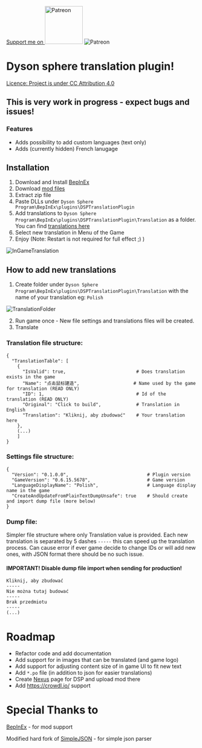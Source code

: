 <a href="https://www.patreon.com/muchaszewski?fan_landing=true" 
target="_blank">Support me on <img src="https://static.wikia.nocookie.net/logopedia/images/0/02/Patreon_2020.svg/revision/latest/scale-to-width-down/854?cb=20201030004907" 
alt="Patreon" width="100" /></a>
![Patreon](https://www.pngfind.com/pngs/m/42-424697_patreon-com-circle-hd-png-download.png "Patreon")
# Dyson sphere translation plugin!

[Licence: Project is under CC Attribution 4.0](../main/LICENSE)

## This is very work in progress - expect bugs and issues!
### Features
 - Adds possibility to add custom languages (text only)
 - Adds (currently hidden) French lanugage

## Installation
1. Download and Install [BepInEx](https://github.com/BepInEx/BepInEx/releases)
2. Download [mod files](https://github.com/Muchaszewski/DSP_TranslationMod/releases)
3. Extract zip file
4. Paste DLLs under `Dyson Sphere Program\BepInEx\plugins\DSPTranslationPlugin`
5. Add translations to `Dyson Sphere Program\BepInEx\plugins\DSPTranslationPlugin\Translation` as a folder. You can find [translations here](https://github.com/Muchaszewski/DSP_Translations)
6. Select new translation in Menu of the Game
7. Enjoy
(Note: Restart is not required for full effect ;) )

![InGameTranslation](../main/.readme/InGameTranslation.png "In Game Translation")

## How to add new translations
1. Create folder under `Dyson Sphere Program\BepInEx\plugins\DSPTranslationPlugin\Translation` with the name of your translation eg: `Polish`

![TranslationFolder](../main/.readme/TranslationFolder.png "Translation Folder")

2. Run game once - New file settings and translations files will be created.
3. Translate

### Translation file structure:
```
{
  "TranslationTable": [
    {
      "IsValid": true,                          # Does translation exists in the game
      "Name": "点击鼠标建造",                    # Name used by the game for translation (READ ONLY)
      "ID": 1,                                  # Id of the translation (READ ONLY)
      "Original": "Click to build",             # Translation in English
      "Translation": "Kliknij, aby zbudować"    # Your translation here
    },
    (...)
    ]
}
```

### Settings file structure:
```
{
  "Version": "0.1.0.0",                             # Plugin version
  "GameVersion": "0.6.15.5678",                     # Game version
  "LanguageDisplayName": "Polish",                  # Language display name in the game
  "CreateAndUpdateFromPlainTextDumpUnsafe": true    # Should create and import dump file (more below)
}
```

### Dump file:
Simpler file structure where only Translation value is provided.
Each new translation is separated by 5 dashes `-----` this can speed up the translation process. 
Can cause error if ever game decide to change IDs or will add new ones, with JSON format there should be no such issue.
#### IMPORTANT! Disable dump file import when sending for production!
```
Kliknij, aby zbudować
-----
Nie można tutaj budować
-----
Brak przedmiotu
-----
(...)
```

# Roadmap
 - Refactor code and add documentation
 - Add support for in images that can be translated (and game logo)
 - Add support for adjusting content size of in game UI to fit new text
 - Add `*.po` file (in addition to json for easier translations)
 - Create [Nexus](https://www.nexusmods.com/) page for DSP and upload mod there
 - Add https://crowdl.io/ support

# Special Thanks to
[BepInEx](https://github.com/BepInEx/BepInEx/releases) - for mod support

Modified hard fork of [SimpleJSON](https://github.com/Bunny83/SimpleJSON) - for simple json parser
